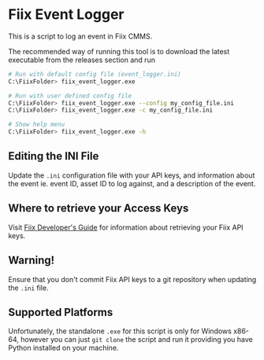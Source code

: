 # Fiix Event Logger

This is a script to log an event in Fiix CMMS. 

The recommended way of running this tool is to download the latest executable 
from the releases section and run

```sh
# Run with default config file (event_logger.ini)
C:\FiixFolder> fiix_event_logger.exe

# Run with user defined config file
C:\FiixFolder> fiix_event_logger.exe --config my_config_file.ini
C:\FiixFolder> fiix_event_logger.exe -c my_config_file.ini

# Show help menu
C:\FiixFolder> fiix_event_logger.exe -h
```

## Editing the INI File

Update the `.ini` configuration file with your API keys, and information about 
the event ie. event ID, asset ID to log against, and a description of the event.

## Where to retrieve your Access Keys

Visit [Fiix Developer's Guide](https://fiixlabs.github.io/api-documentation/guide.html#api_keys) 
for information about retrieving your Fiix API keys.

## Warning!

Ensure that you don't commit Fiix API keys to a git repository when updating 
the `.ini` file. 

## Supported Platforms

Unfortunately, the standalone `.exe` for this script is only for Windows x86-64, 
however you can just `git clone` the script and run it providing you have Python
installed on your machine.